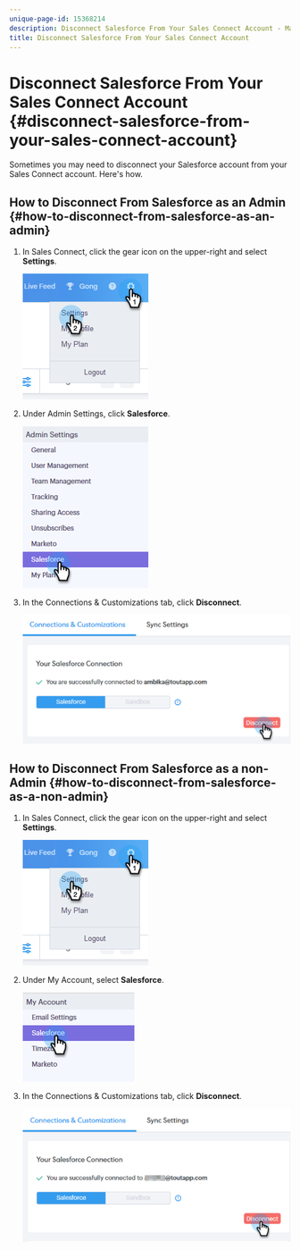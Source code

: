 ```yaml
---
unique-page-id: 15368214
description: Disconnect Salesforce From Your Sales Connect Account - Marketo Docs - Product Documentation
title: Disconnect Salesforce From Your Sales Connect Account
---
```


# Disconnect Salesforce From Your Sales Connect Account {#disconnect-salesforce-from-your-sales-connect-account}

Sometimes you may need to disconnect your Salesforce account from your Sales Connect account. Here's how.

## How to Disconnect From Salesforce as an Admin {#how-to-disconnect-from-salesforce-as-an-admin}

1. In Sales Connect, click the gear icon on the upper-right and select **Settings**.

   ![](assets/one-1.png)

1. Under Admin Settings, click **Salesforce**.

   ![](assets/six-1.png)

1. In the Connections & Customizations tab, click **Disconnect**.

   ![](assets/seven-1.png)

## How to Disconnect From Salesforce as a non-Admin {#how-to-disconnect-from-salesforce-as-a-non-admin}

1. In Sales Connect, click the gear icon on the upper-right and select **Settings**.

   ![](assets/one-1.png)

1. Under My Account, select **Salesforce**.

   ![](assets/two-1.png)

1. In the Connections & Customizations tab, click **Disconnect**.

   ![](assets/3333.png)

